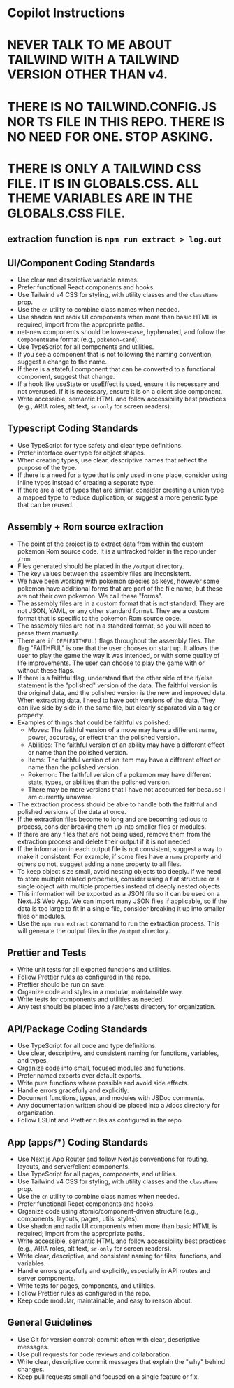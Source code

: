 # Copilot Instructions

# NEVER TALK TO ME ABOUT TAILWIND WITH A TAILWIND VERSION OTHER THAN v4.

# THERE IS NO TAILWIND.CONFIG.JS NOR TS FILE IN THIS REPO. THERE IS NO NEED FOR ONE. STOP ASKING.

# THERE IS ONLY A TAILWIND CSS FILE. IT IS IN GLOBALS.CSS. ALL THEME VARIABLES ARE IN THE GLOBALS.CSS FILE.

## extraction function is `npm run extract > log.out`

## UI/Component Coding Standards

- Use clear and descriptive variable names.
- Prefer functional React components and hooks.
- Use Tailwind v4 CSS for styling, with utility classes and the `className` prop.
- Use the `cn` utility to combine class names when needed.
- Use shadcn and radix UI components when more than basic HTML is required; import from the appropriate paths.
- net-new components should be lower-case, hyphenated, and follow the `ComponentName` format (e.g., `pokemon-card`).
- Use TypeScript for all components and utilities.
- If you see a component that is not following the naming convention, suggest a change to the name.
- If there is a stateful component that can be converted to a functional component, suggest that change.
- If a hook like useState or useEffect is used, ensure it is necessary and not overused. If it is necessary, ensure it is on a client side component.
- Write accessible, semantic HTML and follow accessibility best practices (e.g., ARIA roles, alt text, `sr-only` for screen readers).

## Typescript Coding Standards

- Use TypeScript for type safety and clear type definitions.
- Prefer interface over type for object shapes.
- When creating types, use clear, descriptive names that reflect the purpose of the type.
- If there is a need for a type that is only used in one place, consider using inline types instead of creating a separate type.
- If there are a lot of types that are similar, consider creating a union type a mapped type to reduce duplication, or suggest a more generic type that can be reused.

## Assembly + Rom source extraction

- The point of the project is to extract data from within the custom pokemon Rom source code. It is a untracked folder in the repo under `/rom`
- Files generated should be placed in the `/output` directory.
- The key values between the assembly files are inconsistent.
- We have been working with pokemon species as keys, however some pokemon have additional forms that are part of the file name, but these are not their own pokemon. We call these "forms".
- The assembly files are in a custom format that is not standard. They are not JSON, YAML, or any other standard format. They are a custom format that is specific to the pokemon Rom source code.
- The assembly files are not in a standard format, so you will need to parse them manually.
- There are `if DEF(FAITHFUL)` flags throughout the assembly files. The flag "FAITHFUL" is one that the user chooses on start up. It allows the user to play the game the way it was intended, or with some quality of life improvements. The user can choose to play the game with or without these flags.
- If there is a faithful flag, understand that the other side of the if/else statement is the "polished" version of the data. The faithful version is the original data, and the polished version is the new and improved data. When extracting data, I need to have both versions of the data. They can live side by side in the same file, but clearly separated via a tag or property.
- Examples of things that could be faithful vs polished:
  - Moves: The faithful version of a move may have a different name, power, accuracy, or effect than the polished version.
  - Abilities: The faithful version of an ability may have a different effect or name than the polished version.
  - Items: The faithful version of an item may have a different effect or name than the polished version.
  - Pokemon: The faithful version of a pokemon may have different stats, types, or abilities than the polished version.
  - There may be more versions that I have not accounted for because I am currently unaware.
- The extraction process should be able to handle both the faithful and polished versions of the data at once.
- If the extraction files become to long and are becoming tedious to process, consider breaking them up into smaller files or modules.
- If there are any files that are not being used, remove them from the extraction process and delete their output if it is not needed.
- If the information in each output file is not consistent, suggest a way to make it consistent. For example, if some files have a `name` property and others do not, suggest adding a `name` property to all files.
- To keep object size small, avoid nesting objects too deeply. If we need to store multiple related properties, consider using a flat structure or a single object with multiple properties instead of deeply nested objects.
- This information will be exported as a JSON file so it can be used on a Next.JS Web App. We can import many JSON files if applicable, so if the data is too large to fit in a single file, consider breaking it up into smaller files or modules.
- Use the `npm run extract` command to run the extraction process. This will generate the output files in the `/output` directory.

## Prettier and Tests

- Write unit tests for all exported functions and utilities.
- Follow Prettier rules as configured in the repo.
- Prettier should be run on save.
- Organize code and styles in a modular, maintainable way.
- Write tests for components and utilities as needed.
- Any test should be placed into a /src/tests directory for organization.

## API/Package Coding Standards

- Use TypeScript for all code and type definitions.
- Use clear, descriptive, and consistent naming for functions, variables, and types.
- Organize code into small, focused modules and functions.
- Prefer named exports over default exports.
- Write pure functions where possible and avoid side effects.
- Handle errors gracefully and explicitly.
- Document functions, types, and modules with JSDoc comments.
- Any documentation written should be placed into a /docs directory for organization.
- Follow ESLint and Prettier rules as configured in the repo.

## App (apps/\*) Coding Standards

- Use Next.js App Router and follow Next.js conventions for routing, layouts, and server/client components.
- Use TypeScript for all pages, components, and utilities.
- Use Tailwind v4 CSS for styling, with utility classes and the `className` prop.
- Use the `cn` utility to combine class names when needed.
- Prefer functional React components and hooks.
- Organize code using atomic/component-driven structure (e.g., components, layouts, pages, utils, styles).
- Use shadcn and radix UI components when more than basic HTML is required; import from the appropriate paths.
- Write accessible, semantic HTML and follow accessibility best practices (e.g., ARIA roles, alt text, `sr-only` for screen readers).
- Write clear, descriptive, and consistent naming for files, functions, and variables.
- Handle errors gracefully and explicitly, especially in API routes and server components.
- Write tests for pages, components, and utilities.
- Follow Prettier rules as configured in the repo.
- Keep code modular, maintainable, and easy to reason about.

## General Guidelines

- Use Git for version control; commit often with clear, descriptive messages.
- Use pull requests for code reviews and collaboration.
- Write clear, descriptive commit messages that explain the "why" behind changes.
- Keep pull requests small and focused on a single feature or fix.
